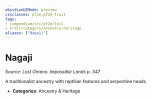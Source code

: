 ```yaml
---
obsidianUIMode: preview
cssclasses: pf2e,pf2e-trait
tags:
- compendium/src/pf2e/loil
- trait/category/ancestry-heritage
aliases: ["Nagaji"]
---
```

# Nagaji  
*Source: Lost Omens: Impossible Lands p. 347*  

A traditionalist ancestry with reptilian features and serpentine heads.

- **Categories**: Ancestry & Heritage